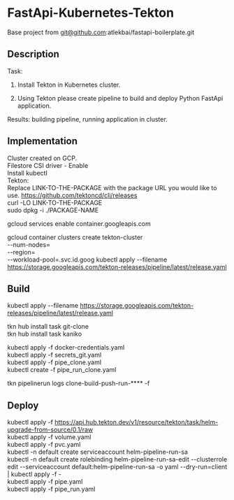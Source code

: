 # FastApi-Kubernetes-Tekton
Base project from git@github.com:atlekbai/fastapi-boilerplate.git  
## Description
Task:

1. Install Tekton in Kubernetes cluster.

2. Using Tekton please create pipeline to build and deploy Python FastApi application.

Results: building pipeline, running application in cluster.  

## Implementation
Cluster created on GCP.    
Filestore CSI driver - Enable  
Install kubectl  
Tekton:  
Replace LINK-TO-THE-PACKAGE with the package URL you would like to use.
https://github.com/tektoncd/cli/releases  
curl -LO LINK-TO-THE-PACKAGE  
sudo dpkg -i ./PACKAGE-NAME  

gcloud services enable container.googleapis.com

gcloud container clusters create tekton-cluster \
  --num-nodes=<nodes> \
  --region=<location> \
  --workload-pool=<project-id>.svc.id.goog
kubectl apply --filename https://storage.googleapis.com/tekton-releases/pipeline/latest/release.yaml  
## Build
  
kubectl apply --filename https://storage.googleapis.com/tekton-releases/pipeline/latest/release.yaml

tkn hub install task git-clone  
tkn hub install task kaniko  

kubectl apply -f docker-credentials.yaml     
kubectl apply -f secrets_git.yaml  
kubectl apply -f pipe_clone.yaml   
kubectl create -f pipe_run_clone.yaml    

tkn pipelinerun logs  clone-build-push-run-**** -f

## Deploy
kubectl apply -f https://api.hub.tekton.dev/v1/resource/tekton/task/helm-upgrade-from-source/0.1/raw  
kubectl apply -f volume.yaml  
kubectl apply -f pvc.yaml  
kubectl -n default create serviceaccount helm-pipeline-run-sa  
kubectl -n default create rolebinding helm-pipeline-run-sa-edit --clusterrole edit --serviceaccount default:helm-pipeline-run-sa -o yaml --dry-run=client | kubectl apply -f -  
kubectl apply -f pipe.yaml  
kubectl apply -f pipe_run.yaml  

  
  




